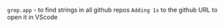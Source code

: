 `grep.app`  - to find strings in all github repos
`Adding 1s` to the github URL to open it in VScode
